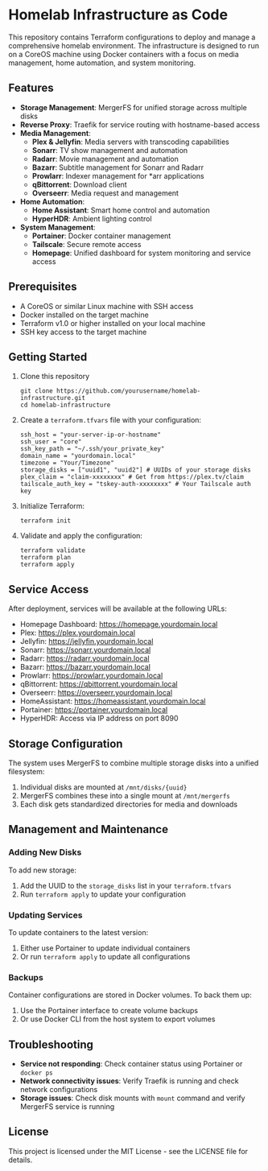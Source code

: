 # Homelab Infrastructure as Code

This repository contains Terraform configurations to deploy and manage a comprehensive homelab environment. The infrastructure is designed to run on a CoreOS machine using Docker containers with a focus on media management, home automation, and system monitoring.

## Features

- **Storage Management**: MergerFS for unified storage across multiple disks
- **Reverse Proxy**: Traefik for service routing with hostname-based access
- **Media Management**:
  - **Plex & Jellyfin**: Media servers with transcoding capabilities
  - **Sonarr**: TV show management and automation
  - **Radarr**: Movie management and automation
  - **Bazarr**: Subtitle management for Sonarr and Radarr
  - **Prowlarr**: Indexer management for *arr applications
  - **qBittorrent**: Download client
  - **Overseerr**: Media request and management
- **Home Automation**:
  - **Home Assistant**: Smart home control and automation
  - **HyperHDR**: Ambient lighting control
- **System Management**:
  - **Portainer**: Docker container management
  - **Tailscale**: Secure remote access
  - **Homepage**: Unified dashboard for system monitoring and service access

## Prerequisites

- A CoreOS or similar Linux machine with SSH access
- Docker installed on the target machine
- Terraform v1.0 or higher installed on your local machine
- SSH key access to the target machine

## Getting Started

1. Clone this repository
   ```
   git clone https://github.com/yourusername/homelab-infrastructure.git
   cd homelab-infrastructure
   ```

2. Create a `terraform.tfvars` file with your configuration:
   ```hcl
   ssh_host = "your-server-ip-or-hostname"
   ssh_user = "core"
   ssh_key_path = "~/.ssh/your_private_key"
   domain_name = "yourdomain.local"
   timezone = "Your/Timezone"
   storage_disks = ["uuid1", "uuid2"] # UUIDs of your storage disks
   plex_claim = "claim-xxxxxxxx" # Get from https://plex.tv/claim
   tailscale_auth_key = "tskey-auth-xxxxxxxx" # Your Tailscale auth key
   ```

3. Initialize Terraform:
   ```
   terraform init
   ```

4. Validate and apply the configuration:
   ```
   terraform validate
   terraform plan
   terraform apply
   ```

## Service Access

After deployment, services will be available at the following URLs:

- Homepage Dashboard: https://homepage.yourdomain.local
- Plex: https://plex.yourdomain.local
- Jellyfin: https://jellyfin.yourdomain.local
- Sonarr: https://sonarr.yourdomain.local
- Radarr: https://radarr.yourdomain.local
- Bazarr: https://bazarr.yourdomain.local
- Prowlarr: https://prowlarr.yourdomain.local
- qBittorrent: https://qbittorrent.yourdomain.local
- Overseerr: https://overseerr.yourdomain.local
- HomeAssistant: https://homeassistant.yourdomain.local
- Portainer: https://portainer.yourdomain.local
- HyperHDR: Access via IP address on port 8090

## Storage Configuration

The system uses MergerFS to combine multiple storage disks into a unified filesystem:

1. Individual disks are mounted at `/mnt/disks/{uuid}`
2. MergerFS combines these into a single mount at `/mnt/mergerfs`
3. Each disk gets standardized directories for media and downloads

## Management and Maintenance

### Adding New Disks

To add new storage:

1. Add the UUID to the `storage_disks` list in your `terraform.tfvars`
2. Run `terraform apply` to update your configuration

### Updating Services

To update containers to the latest version:

1. Either use Portainer to update individual containers
2. Or run `terraform apply` to update all configurations

### Backups

Container configurations are stored in Docker volumes. To back them up:

1. Use the Portainer interface to create volume backups
2. Or use Docker CLI from the host system to export volumes

## Troubleshooting

- **Service not responding**: Check container status using Portainer or `docker ps`
- **Network connectivity issues**: Verify Traefik is running and check network configurations
- **Storage issues**: Check disk mounts with `mount` command and verify MergerFS service is running

## License

This project is licensed under the MIT License - see the LICENSE file for details.